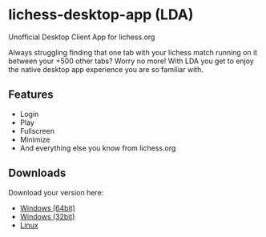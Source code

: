 # lichess-desktop-app (LDA)
Unofficial Desktop Client App for lichess.org

Always struggling finding that one tab with your lichess match running on it between your +500 other tabs? Worry no more! With LDA you get to enjoy the native desktop app experience you are so familiar with.

## Features

- Login
- Play
- Fullscreen
- Minimize
- And everything else you know from lichess.org

## Downloads

Download your version here:

- [Windows (64bit)](https://github.com/Zenahr/lichess-desktop-app/releases/download/v1.0.0/Win64.zip)
- [Windows (32bit)](https://github.com/Zenahr/lichess-desktop-app/releases/download/v1.0.0/Win32.zip)
- [Linux](https://github.com/Zenahr/lichess-desktop-app/releases/download/v1.0.0/linux64.zip)
